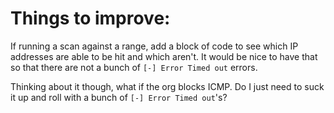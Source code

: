 # Things to improve:

If running a scan against a range, add a block of code to see which IP addresses are able to be hit and which aren't. It would be nice to have that so that there are not a bunch of `[-] Error Timed out` errors.

Thinking about it though, what if the org blocks ICMP. Do I just need to suck it up and roll with a bunch of `[-] Error Timed out`'s?
